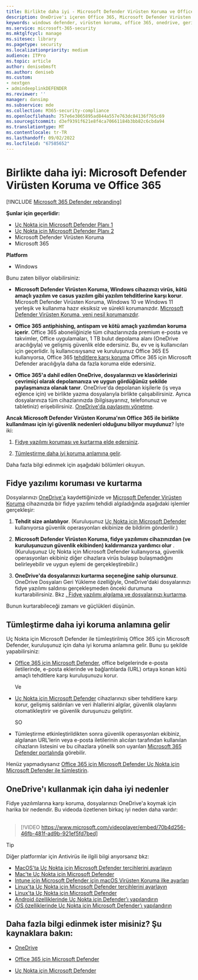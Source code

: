 ```yaml
---
title: Birlikte daha iyi - Microsoft Defender Virüsten Koruma ve Office 365 (OneDrive dahil) - fidye yazılımlarından ve siber tehditlerden daha iyi koruma
description: OneDrive'ı içeren Office 365, Microsoft Defender Virüsten Koruma ile harika bir şekilde bir araya gelir. Daha fazla bilgi edinmek için bu makaleyi okuyun.
keywords: windows defender, virüsten koruma, office 365, onedrive, geri yükleme, fidye yazılımı
ms.service: microsoft-365-security
ms.mktglfcycl: manage
ms.sitesec: library
ms.pagetype: security
ms.localizationpriority: medium
audience: ITPro
ms.topic: article
author: denisebmsft
ms.author: deniseb
ms.custom:
- nextgen
- admindeeplinkDEFENDER
ms.reviewer: ''
manager: dansimp
ms.subservice: mde
ms.collection: M365-security-compliance
ms.openlocfilehash: 757e6e3065895ad844a557e763dc84136f765c69
ms.sourcegitcommit: d3ef9391f621e8f4ca70661184b3bb82c6cbda94
ms.translationtype: MT
ms.contentlocale: tr-TR
ms.lasthandoff: 09/02/2022
ms.locfileid: "67585652"
---
```

# <a name="better-together-microsoft-defender-antivirus-and-office-365"></a>Birlikte daha iyi: Microsoft Defender Virüsten Koruma ve Office 365

[!INCLUDE [Microsoft 365 Defender rebranding](../../includes/microsoft-defender.md)]


**Şunlar için geçerlidir:**
- [Uç Nokta için Microsoft Defender Planı 1](https://go.microsoft.com/fwlink/p/?linkid=2154037)
- [Uç Nokta için Microsoft Defender Planı 2](https://go.microsoft.com/fwlink/p/?linkid=2154037)
- Microsoft Defender Virüsten Koruma
- Microsoft 365

**Platform**
- Windows

Bunu zaten biliyor olabilirsiniz:

- **Microsoft Defender Virüsten Koruma, Windows cihazınızı virüs, kötü amaçlı yazılım ve casus yazılım gibi yazılım tehditlerine karşı korur**. Microsoft Defender Virüsten Koruma, Windows 10 ve Windows 11 yerleşik ve kullanıma hazır eksiksiz ve sürekli korumanızdır. [Microsoft Defender Virüsten Koruma, yeni nesil korumanızdır](./microsoft-defender-antivirus-in-windows-10.md). 

- **Office 365 antiphishing, antispam ve kötü amaçlı yazılımdan koruma içerir**. Office 365 aboneliğinizle tüm cihazlarınızda premium e-posta ve takvimler, Office uygulamaları, 1 TB bulut depolama alanı (OneDrive aracılığıyla) ve gelişmiş güvenlik elde edersiniz. Bu, ev ve iş kullanıcıları için geçerlidir. İş kullanıcısıysanız ve kuruluşunuz Office 365 E5 kullanıyorsa, Office 365 [tehditlere karşı koruma](/microsoft-365/security/office-365-security/protect-against-threats) Office 365 için Microsoft Defender aracılığıyla daha da fazla koruma elde edersiniz.

- **Office 365'a dahil edilen OneDrive, dosyalarınızı ve klasörlerinizi çevrimiçi olarak depolamanıza ve uygun gördüğünüz şekilde paylaşmanıza olanak tanır**. OneDrive'da depolanan kişilerle (iş veya eğlence için) ve birlikte yazma dosyalarıyla birlikte çalışabilirsiniz. Ayrıca dosyalarınıza tüm cihazlarınızda (bilgisayarınız, telefonunuz ve tabletiniz) erişebilirsiniz. [OneDrive'da paylaşımı yönetme](/OneDrive/manage-sharing).

**Ancak Microsoft Defender Virüsten Koruma'nın Office 365 ile birlikte kullanılması için iyi güvenlik nedenleri olduğunu biliyor muydunuz**? İşte iki:

 1. [Fidye yazılımı koruması ve kurtarma elde edersiniz](#ransomware-protection-and-recovery).

 2. [Tümleştirme daha iyi koruma anlamına gelir](#integration-means-better-protection).

Daha fazla bilgi edinmek için aşağıdaki bölümleri okuyun.

## <a name="ransomware-protection-and-recovery"></a>Fidye yazılımı koruması ve kurtarma

Dosyalarınızı [OneDrive'a](/onedrive) kaydettiğinizde ve [Microsoft Defender Virüsten Koruma](./microsoft-defender-antivirus-in-windows-10.md) cihazınızda bir fidye yazılımı tehdidi algıladığında aşağıdaki işlemler gerçekleşir:

1. **Tehdit size anlatılıyor**. (Kuruluşunuz [Uç Nokta için Microsoft Defender](microsoft-defender-endpoint.md) kullanıyorsa güvenlik operasyonları ekibinize de bildirim gönderilir.)

2. **Microsoft Defender Virüsten Koruma, fidye yazılımını cihazınızdan (ve kuruluşunuzun güvenlik ekibinden) kaldırmanıza yardımcı olur** . (Kuruluşunuz Uç Nokta için Microsoft Defender kullanıyorsa, güvenlik operasyonları ekibiniz diğer cihazlara virüs bulaşıp bulaşmadığını belirleyebilir ve uygun eylemi de gerçekleştirebilir.)

3. **OneDrive'da dosyalarınızı kurtarma seçeneğine sahip olursunuz**. OneDrive Dosyaları Geri Yükleme özelliğiyle, OneDrive'daki dosyalarınızı fidye yazılımı saldırısı gerçekleşmeden önceki durumuna kurtarabilirsiniz. Bkz [. Fidye yazılımı algılama ve dosyalarınızı kurtarma](https://support.office.com/article/0d90ec50-6bfd-40f4-acc7-b8c12c73637f).

Bunun kurtarabileceği zamanı ve güçlükleri düşünün. 

## <a name="integration-means-better-protection"></a>Tümleştirme daha iyi koruma anlamına gelir

Uç Nokta için Microsoft Defender ile tümleştirilmiş Office 365 için Microsoft Defender, kuruluşunuz için daha iyi koruma anlamına gelir. Bunu şu şekilde yapabilirsiniz:

- [Office 365 için Microsoft Defender](/microsoft-365/security/office-365-security/office-365-atp), office belgelerinde e-posta iletilerinde, e-posta eklerinde ve bağlantılarda (URL) ortaya konan kötü amaçlı tehditlere karşı kuruluşunuzu korur.

    Ve

- [Uç Nokta için Microsoft Defender](microsoft-defender-endpoint.md) cihazlarınızı siber tehditlere karşı korur, gelişmiş saldırıları ve veri ihlallerini algılar, güvenlik olaylarını otomatikleştirir ve güvenlik duruşunuzu geliştirir.

    SO

- Tümleştirme etkinleştirildikten sonra güvenlik operasyonları ekibiniz, algılanan URL'lerin veya e-posta iletilerinin alıcıları tarafından kullanılan cihazların listesini ve bu cihazlara yönelik son uyarıları <a href="https://go.microsoft.com/fwlink/p/?linkid=2077139" target="_blank">Microsoft 365 Defender portalında</a> görebilir.

Henüz yapmadıysanız [Office 365 için Microsoft Defender Uç Nokta için Microsoft Defender ile tümleştirin](/microsoft-365/security/office-365-security/integrate-office-365-ti-with-mde).

## <a name="more-good-reasons-to-use-onedrive"></a>OneDrive'ı kullanmak için daha iyi nedenler

Fidye yazılımlarına karşı koruma, dosyalarınızı OneDrive'a koymak için harika bir nedendir. Bu videoda özetlenen birkaç iyi neden daha vardır: <br/><br/>

> [!VIDEO https://www.microsoft.com/videoplayer/embed/70b4d256-46fb-481f-ad9b-921ef5fd7bed]

> [!TIP]
> Diğer platformlar için Antivirüs ile ilgili bilgi arıyorsanız bkz:
> - [MacOS'ta Uç Nokta için Microsoft Defender tercihlerini ayarlayın](mac-preferences.md)
> - [Mac'te Uç Nokta için Microsoft Defender](microsoft-defender-endpoint-mac.md)
> - [Intune için Microsoft Defender için macOS Virüsten Koruma ilke ayarları](/mem/intune/protect/antivirus-microsoft-defender-settings-macos)
> - [Linux'ta Uç Nokta için Microsoft Defender tercihlerini ayarlayın](linux-preferences.md)
> - [Linux'ta Uç Nokta için Microsoft Defender](microsoft-defender-endpoint-linux.md)
> - [Android özelliklerinde Uç Nokta için Defender’ı yapılandırın](android-configure.md)
> - [iOS özelliklerinde Uç Nokta için Microsoft Defender’ı yapılandırın](ios-configure-features.md)

## <a name="want-to-learn-more-see-these-resources"></a>Daha fazla bilgi edinmek ister misiniz? Şu kaynaklara bakın:

- [OneDrive](/onedrive)

- [Office 365 için Microsoft Defender](/microsoft-365/security/office-365-security/office-365-atp)

- [Uç Nokta için Microsoft Defender](microsoft-defender-endpoint.md)


